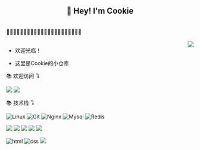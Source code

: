 <h2 align="center">👋 Hey! I'm Cookie </h2>
<br />
🍪🍪🍪🍪🍪🍪🍪🍪🍪🍪🍪🍪🍪🍪🍪🍪🍪🍪🍪🍪🍪🍪
<br />
<br />

<img align="right" src="https://github-readme-stats.vercel.app/api?username=yangrudan&show_icons=true&icon_color=CE1D2D&text_color=718096&bg_color=ffffff&hide_title=true" />

- 欢迎光临！

- 这里是Cookie的小仓库

📚 欢迎访问 ↴

[![](https://img.shields.io/badge/知乎-新战鲸-red.svg)](https://www.zhihu.com/people/da-yu-hai-tang-15-70)
[![](https://img.shields.io/badge/CSDN-天空是什么颜色-blue.svg)](https://blog.csdn.net/weixin_41808500)

📚 技术栈 ↴

![Linux](https://img.shields.io/badge/-Linux-FCC624?style=flat-square&logo=linux&logoColor=black)
![Git](https://img.shields.io/badge/-Git-f05032?style=flat-square&logo=Git&logoColor=white)
![Nginx](https://img.shields.io/badge/-Nginx-269539?style=flat-square&logo=Nginx)
![Mysql](https://img.shields.io/badge/MySQL-blue?style=flat-square&logo=mysql&logoColor=black)
![Redis](https://img.shields.io/badge/Redis-DC382D?style=flat-square&logo=redis&logoColor=white)

![](https://img.shields.io/badge/Python-red?style=flat-square&logo=python) 
![](https://img.shields.io/badge/QT-blue?style=flat-square&logo=QT) 
![](https://img.shields.io/badge/LabVIEW-blue?style=flat-square&logo=LabVIEW) 
![](https://img.shields.io/badge/C++-red?style=flat-square&logo=C) 
![](https://img.shields.io/badge/Rust-blue?style=flat-square&logo=Rust) 

![html](https://img.shields.io/badge/-html-E34F26?style=flat-square&logo=html5&logoColor=white)
![css](https://img.shields.io/badge/-css-1572B6?style=flat-square&logo=css3)
![](https://img.shields.io/badge/JavaScript-red?style=flat-square&logo=javascript) 
